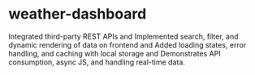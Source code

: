 # weather-dashboard
Integrated third-party REST APIs and Implemented search, filter, and dynamic rendering of data on frontend and Added loading states, error handling, and caching with local storage and Demonstrates API consumption, async JS, and handling real-time data.
